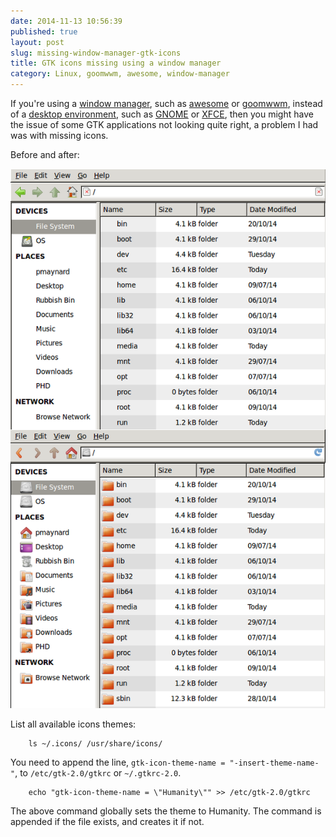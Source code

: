 ```yaml
---
date: 2014-11-13 10:56:39
published: true
layout: post
slug: missing-window-manager-gtk-icons
title: GTK icons missing using a window manager
category: Linux, goomwwm, awesome, window-manager
---
```

If you're using a [window manager](https://wiki.archlinux.org/index.php/WM), such as [awesome](http://awesome.naquadah.org/) or [goomwwm](https://github.com/seanpringle/goomwwm), instead of a [desktop environment](https://wiki.archlinux.org/index.php/DE), such as [GNOME](https://www.gnome.org/) or [XFCE](http://www.xfce.org/), then you might have the issue of some GTK applications not looking quite right, a problem I had was with missing icons.

Before and after:


![GTK Before and After](/images/posts/gtk-before-after.png)


List all available icons themes:

		ls ~/.icons/ /usr/share/icons/

You need to append the line, ```gtk-icon-theme-name = "-insert-theme-name-"```, to ```/etc/gtk-2.0/gtkrc``` or ```~/.gtkrc-2.0```.

		echo "gtk-icon-theme-name = \"Humanity\"" >> /etc/gtk-2.0/gtkrc

The above command globally sets the theme to Humanity. The command is appended if the file exists, and creates it if not.
